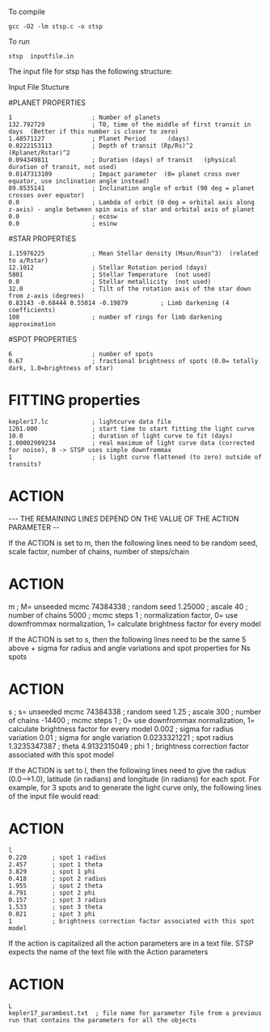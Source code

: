 To compile

	gcc -O2 -lm stsp.c -o stsp

To run

	stsp  inputfile.in

The input file for stsp has the following structure:

Input File Stucture

#PLANET PROPERTIES

	1                      ; Number of planets
	132.792729             ; T0, time of the middle of first transit in days  (Better if this number is closer to zero)
	1.48571127             ; Planet Period      (days)
	0.0222153113           ; Depth of transit (Rp/Rs)^2         (Rplanet/Rstar)^2
	0.094349811            ; Duration (days) of transit   (physical duration of transit, not used)
	0.0147313109           ; Impact parameter  (0= planet cross over equator, use inclination angle instead)
	89.8535141             ; Inclination angle of orbit (90 deg = planet crosses over equator)
	0.0                    ; Lambda of orbit (0 deg = orbital axis along z-axis) - angle between spin axis of star and orbital axis of planet
	0.0                    ; ecosw  
	0.0                    ; esinw  

#STAR PROPERTIES

	1.15976225             ; Mean Stellar density (Msun/Rsun^3)  (related to a/Rstar)
	12.1012                ; Stellar Rotation period (days)
	5801                   ; Stellar Temperature  (not used)
	0.0                    ; Stellar metallicity  (not used)
	32.0                   ; Tilt of the rotation axis of the star down from z-axis (degrees)
	0.83143 -0.68444 0.55014 -0.19879         ; Limb darkening (4 coefficients)
	100                    ; number of rings for limb darkening approximation

#SPOT PROPERTIES

	6                      ; number of spots
	0.67                   ; fractional brightness of spots (0.0= totally dark, 1.0=brightness of star)

# FITTING properties

	kepler17.lc            ; lightcurve data file
	1201.000               ; start time to start fitting the light curve
	10.0                   ; duration of light curve to fit (days)
	1.00002909234          ; real maximum of light curve data (corrected for noise), 0 -> STSP uses simple downfrommax
	1                      ; is light curve flattened (to zero) outside of transits?

# ACTION

--- THE REMAINING LINES DEPEND ON THE VALUE OF THE ACTION PARAMETER --

If the ACTION is set to m, then the following lines need to be random seed, scale factor, number of chains, number of steps/chain

# ACTION

   m              ; M= unseeded mcmc
   74384338       ; random seed
   1.25000        ; ascale
   40             ; number of chains
   5000           ; mcmc steps
   1              ; normalization factor, 0= use downfrommax normalization, 1= calculate brightness factor for every model

If the ACTION is set to s, then the following lines need to be the same 5 above + sigma for radius and angle variations and spot properties for Ns spots

# ACTION

   s               ; s= unseeded mcmc
   74384338        ; random seed
   1.25            ; ascale
   300             ; number of chains
   -14400          ; mcmc steps
   1               ; 0= use downfrommax normalization, 1= calculate brightness factor for every model
   0.002           ; sigma for radius variation
   0.01            ; sigma for angle variation
   0.0233321221            ; spot radius
   1.3235347387            ; theta
   4.9132315049            ; phi
   1                       ; brightness correction factor associated with this spot model

If the ACTION is set to l, then the following lines need to give the radius (0.0-->1.0), latitude (in radians) and longitude (in radians) for each spot.
For example, for 3 spots and to generate the light curve only, the following lines of the input file would read:

# ACTION
    l
    0.220		; spot 1 radius
    2.457		; spot 1 theta
    3.829		; spot 1 phi
    0.418		; spot 2 radius
    1.955		; spot 2 theta
    4.791		; spot 2 phi
    0.157		; spot 3 radius
    1.533		; spot 3 theta
    0.021		; spot 3 phi
    1			; brightness correction factor associated with this spot model

If the action is capitalized all the action parameters are in a text file. STSP expects the name of the text file with the Action parameters

# ACTION 

    L
    kepler17_parambest.txt  ; file name for parameter file from a previous run that contains the parameters for all the objects

